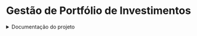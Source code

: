 
# Gestão de Portfólio de Investimentos

<details>
 <summary>Documentação do projeto</summary>


# 0. Metadados
 
 **Nome do Projeto:** GestaoPortfolioInvestimentos

**Desenvolvedores do Projeto:**

| Kaique Leonardo Gomes da Silva |

**Tecnologias Utilizadas:**

| Tecnologia                               | Propósito                                                      |  
| -----------------------------------      | -------------------------------------------------------------- | 
| .NET 8                                   | API, Class Library		   										|
| Microsoft SQL Server                     | Banco de Dados                                                 |
| Visual Studio e VS Code                  | Desenvolvimento                                                |
| GitHub                                   | Versionamento                                                  |

**Requisitos:**

Requisitos:

## 2.1. Arquitetura Proposta
Para concretizar as ideias, foi utilizado a abordagem de arquitetura em camadas ou (Data Layers), de acordo com a seguinte arquitetura: 

1: Arquitetura do GestaoPortfolioInvestimentos

A arquitetura do GestaoPortfolioInvestimentos é descrita pelos itens a seguir:

1. Criação do banco e das tabelas

2. A API realiza login do usuário no BD de usuários sql-GPI

3. O resultado da API é verificado pelo usuário via Swagger ou Postman.

Por fim, apresentamos as entidades criadas, a partir do Migrations e Entity, para persistir as informações de consultas e de usuários.

## 2.2. Explicação dos Recursos
A seguir, definimos a função de cada recurso em nossa solução:

- BD SQL: **sql-GPI** - o BD em si, contendo as tabelas GestaoPortfolioInvestimentos.

## 2.3. Código Desenvolvido
Para elucidar o código desenvolvido, fornecemos as informações a seguir, de cada pasta deste repositório.

Observação: na raiz deste repositório temos a Solution, contendo: um projeto de API, Application, Domain e Infrastructure.

**Projeto API (GestaoPortfolioInvestimentos.Presentation.API):**

- Contém os Controllers.

- Os endpoints fornecem as funcionalidades para CRUD da aplicação.

- A API é documentada com o Swagger.

**Pasta Infraestrutura: (GestaoPortfolioInvestimentos.Infrastructure)**
- Contém as configurações de BD.

- Mapeamento das tabelas de BD.

- Repository para consultas de BD.

- Possui os migrations das entidades para os BDs.

**Pasta Domain: (DoctorAppointmentBooking.Domain)**

- Contém as definições das tabelas de BD.

- Interfaces utilizada pelo sistema.

**Pasta Application: (GestaoPortfolioInvestimentos.Application)**

- Contém as constantes do sistema.

- Models/DTOs.

**Outras pastas: armazenam informações de configurações das IDEs utilizadas.**

4. Referências
ASP.NET Core

Introduction to JSON Web Tokens

